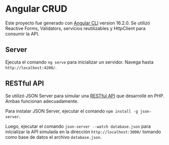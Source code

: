 # Angular CRUD

Este proyecto fue generado con [Angular CLI](https://github.com/angular/angular-cli) version 16.2.0. Se utilizó Reactive Forms, Validators, servicios reutilizables y HttpClient para consumir la API.

## Server

Ejecuta el comando `ng serve` para inicializar un servidor. Navega hasta `http://localhost:4200/`.

## RESTful API

Se utilizó JSON Server para simular una [RESTful API](https://github.com/ramonpdm/crud-php-api) que desarrollé en PHP. Ambas funcionan adecuadamente.

Para instalar JSON Server, ejecutar el comando `npm install -g json-server`.

Luego, ejecutar el comando `json-server --watch database.json` para inicializar la API simulada en la dirección `http://localhost:3000/` tomando como base de datos el archivo `database.json`.
